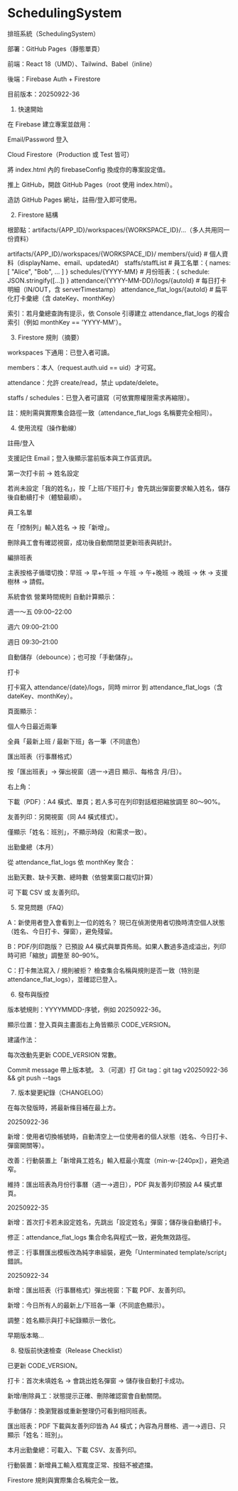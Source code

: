 # SchedulingSystem
排班系統（SchedulingSystem）

部署：GitHub Pages（靜態單頁）

前端：React 18（UMD）、Tailwind、Babel（inline）

後端：Firebase Auth + Firestore

目前版本：20250922-36

1) 快速開始

在 Firebase 建立專案並啟用：

Email/Password 登入

Cloud Firestore（Production 或 Test 皆可）

將 index.html 內的 firebaseConfig 換成你的專案設定值。

推上 GitHub，開啟 GitHub Pages（root 使用 index.html）。

造訪 GitHub Pages 網址，註冊/登入即可使用。

2) Firestore 結構

根節點：artifacts/{APP_ID}/workspaces/{WORKSPACE_ID}/…（多人共用同一份資料）

artifacts/{APP_ID}/workspaces/{WORKSPACE_ID}/
  members/{uid}                  # 個人資料（displayName、email、updatedAt）
  staffs/staffList               # 員工名單：{ names: [ "Alice", "Bob", ... ] }
  schedules/{YYYY-MM}            # 月份班表：{ schedule: JSON.stringify([...]) }
  attendance/{YYYY-MM-DD}/logs/{autoId}
                                 # 每日打卡明細（IN/OUT，含 serverTimestamp）
  attendance_flat_logs/{autoId}  # 扁平化打卡彙總（含 dateKey、monthKey）


索引：若月彙總查詢有提示，依 Console 引導建立 attendance_flat_logs 的複合索引（例如 monthKey == 'YYYY-MM'）。

3) Firestore 規則（摘要）

workspaces 下通用：已登入者可讀。

members：本人（request.auth.uid == uid）才可寫。

attendance：允許 create/read，禁止 update/delete。

staffs / schedules：已登入者可讀寫（可依實際權限需求再縮限）。

註：規則需與實際集合路徑一致（attendance_flat_logs 名稱要完全相同）。

4) 使用流程（操作動線）

註冊/登入

支援記住 Email；登入後顯示當前版本與工作區資訊。

第一次打卡前 → 姓名設定

若尚未設定「我的姓名」，按「上班/下班打卡」會先跳出彈窗要求輸入姓名，儲存後自動續打卡（體驗最順）。

員工名單

在「控制列」輸入姓名 → 按「新增」。

刪除員工會有確認視窗，成功後自動關閉並更新班表與統計。

編排班表

主表按格子循環切換：早班 → 早+午班 → 午班 → 午+晚班 → 晚班 → 休 → 支援樹林 → 請假。

系統會依 營業時間規則 自動計算顯示：

週一～五 09:00–22:00

週六 09:00–21:00

週日 09:30–21:00

自動儲存（debounce）；也可按「手動儲存」。

打卡

打卡寫入 attendance/{date}/logs，同時 mirror 到 attendance_flat_logs（含 dateKey、monthKey）。

頁面顯示：

個人今日最近兩筆

全員「最新上班 / 最新下班」各一筆（不同底色）

匯出班表（行事曆格式）

按「匯出班表」→ 彈出視窗（週一→週日 顯示、每格含 月/日）。

右上角：

下載（PDF）：A4 橫式、單頁；若人多可在列印對話框把縮放調至 80～90%。

友善列印：另開視窗（同 A4 橫式樣式）。

僅顯示「姓名：班別」，不顯示時段（和需求一致）。

出勤彙總（本月）

從 attendance_flat_logs 依 monthKey 聚合：

出勤天數、缺卡天數、總時數（依營業窗口裁切計算）

可 下載 CSV 或 友善列印。

5) 常見問題（FAQ）

A：新使用者登入會看到上一位的姓名？
現已在偵測使用者切換時清空個人狀態（姓名、今日打卡、彈窗），避免殘留。

B：PDF/列印跑版？
已預設 A4 橫式與單頁佈局。如果人數過多造成溢出，列印時可把「縮放」調整至 80–90%。

C：打卡無法寫入 / 規則被拒？
檢查集合名稱與規則是否一致（特別是 attendance_flat_logs），並確認已登入。

6) 發布與版控

版本號規則：YYYYMMDD-序號，例如 20250922-36。

顯示位置：登入頁與主畫面右上角皆顯示 CODE_VERSION。

建議作法：

每次改動先更新 CODE_VERSION 常數。

Commit message 帶上版本號。
3.（可選）打 Git tag：git tag v20250922-36 && git push --tags

7) 版本變更紀錄（CHANGELOG）

在每次發版時，將最新條目補在最上方。

20250922-36

新增：使用者切換帳號時，自動清空上一位使用者的個人狀態（姓名、今日打卡、彈窗開關等）。

改善：行動裝置上「新增員工姓名」輸入框最小寬度（min-w-[240px]），避免過窄。

維持：匯出班表為月份行事曆（週一→週日），PDF 與友善列印預設 A4 橫式單頁。

20250922-35

新增：首次打卡若未設定姓名，先跳出「設定姓名」彈窗；儲存後自動續打卡。

修正：attendance_flat_logs 集合命名與程式一致，避免無效路徑。

修正：行事曆匯出模板改為純字串組裝，避免「Unterminated template/script」錯誤。

20250922-34

新增：匯出班表（行事曆格式）彈出視窗：下載 PDF、友善列印。

新增：今日所有人的最新上/下班各一筆（不同底色顯示）。

調整：姓名顯示與打卡紀錄顯示一致化。

早期版本略…

8) 發版前快速檢查（Release Checklist）

 已更新 CODE_VERSION。

 打卡：首次未填姓名 → 會跳出姓名彈窗 → 儲存後自動打卡成功。

 新增/刪除員工：狀態提示正確、刪除確認窗會自動關閉。

 手動儲存：換瀏覽器或重新整理仍可看到相同班表。

 匯出班表：PDF 下載與友善列印皆為 A4 橫式；內容為月曆格、週一→週日、只顯示「姓名：班別」。

 本月出勤彙總：可載入、下載 CSV、友善列印。

 行動裝置：新增員工輸入框寬度正常、按鈕不被遮擋。

 Firestore 規則與實際集合名稱完全一致。
